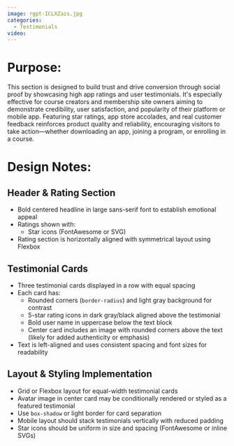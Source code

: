 ```yaml
---
image: rgpt-ICLXZazs.jpg
categories:
  - Testimonials
video:
---
```

# Purpose:
This section is designed to build trust and drive conversion through social proof by showcasing high app ratings and user testimonials. It's especially effective for course creators and membership site owners aiming to demonstrate credibility, user satisfaction, and popularity of their platform or mobile app. Featuring star ratings, app store accolades, and real customer feedback reinforces product quality and reliability, encouraging visitors to take action—whether downloading an app, joining a program, or enrolling in a course.

# Design Notes:

## Header & Rating Section
* Bold centered headline in large sans-serif font to establish emotional appeal
* Ratings shown with:
  - Star icons (FontAwesome or SVG)
* Rating section is horizontally aligned with symmetrical layout using Flexbox

## Testimonial Cards
* Three testimonial cards displayed in a row with equal spacing
* Each card has:
  - Rounded corners (`border-radius`) and light gray background for contrast
  - 5-star rating icons in dark gray/black aligned above the testimonial
  - Bold user name in uppercase below the text block
  - Center card includes an image with rounded corners above the text (likely for added authenticity or emphasis)
* Text is left-aligned and uses consistent spacing and font sizes for readability

## Layout & Styling Implementation
* Grid or Flexbox layout for equal-width testimonial cards
* Avatar image in center card may be conditionally rendered or styled as a featured testimonial
* Use `box-shadow` or light border for card separation
* Mobile layout should stack testimonials vertically with reduced padding
* Star icons should be uniform in size and spacing (FontAwesome or inline SVGs)
